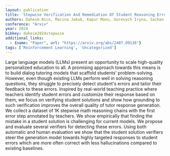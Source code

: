 ```yaml
---
layout: publication
title: 'Stepwise Verification And Remediation Of Student Reasoning Errors With Large Language Model Tutors'
authors: Daheim Nico, Macina Jakub, Kapur Manu, Gurevych Iryna, Sachan Mrinmaya
conference: "Arxiv"
year: 2024
bibkey: daheim2024stepwise
additional_links:
  - {name: "Paper", url: "https://arxiv.org/abs/2407.09136"}
tags: ['Reinforcement Learning', 'Uncategorized']
---
```

Large language models (LLMs) present an opportunity to scale high-quality
personalized education to all. A promising approach towards this means is to
build dialog tutoring models that scaffold students' problem-solving. However,
even though existing LLMs perform well in solving reasoning questions, they
struggle to precisely detect student's errors and tailor their feedback to
these errors. Inspired by real-world teaching practice where teachers identify
student errors and customize their response based on them, we focus on
verifying student solutions and show how grounding to such verification
improves the overall quality of tutor response generation. We collect a dataset
of 1K stepwise math reasoning chains with the first error step annotated by
teachers. We show empirically that finding the mistake in a student solution is
challenging for current models. We propose and evaluate several verifiers for
detecting these errors. Using both automatic and human evaluation we show that
the student solution verifiers steer the generation model towards highly
targeted responses to student errors which are more often correct with less
hallucinations compared to existing baselines.
